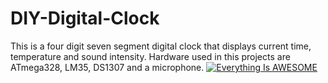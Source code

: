 # DIY-Digital-Clock
This is a four digit seven segment digital clock that displays current time, temperature and sound intensity. Hardware used in this projects are ATmega328, LM35, DS1307 and a microphone.
[![Everything Is AWESOME](https://img.youtube.com/vi/StTqXEQ2l-Y/0.jpg)](https://drive.google.com/file/d/1vnXElHcmGrGw9iG5egyLH_UtQXofqDmo/view?usp=sharing "Everything Is AWESOME")

